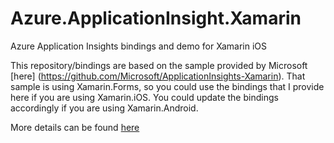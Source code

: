 # Azure.ApplicationInsight.Xamarin
Azure Application Insights bindings and demo for Xamarin iOS

This repository/bindings are based on the sample provided by Microsoft [here] (https://github.com/Microsoft/ApplicationInsights-Xamarin). 
That sample is using Xamarin.Forms, so you could use the bindings that I provide here if you are using Xamarin.iOS. 
You could update the bindings accordingly if you are using Xamarin.Android. 

More details can be found [here](http://www.hasaltaiar.com.au/azure-applicationsinsights-for-xamarin-ios/)
